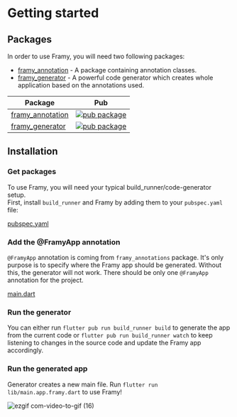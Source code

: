 # Getting started

## Packages

In order to use Framy, you will need two following packages:

* [framy_annotation](https://pub.dev/packages/framy_annotation) - A package containing annotation classes.
* [framy_generator](https://pub.dev/packages/framy_generator) - A powerful code generator which creates whole application based on the annotations used.

| Package                                                                            | Pub                                                                                                    |
| ---------------------------------------------------------------------------------- | ------------------------------------------------------------------------------------------------------ |
| [framy_annotation](https://pub.dev/packages/framy_annotation) | [![pub package](https://img.shields.io/pub/v/framy_annotation.svg)](https://pub.dev/packages/framy_annotation) |
| [framy_generator](https://pub.dev/packages/framy_generator)   | [![pub package](https://img.shields.io/pub/v/framy_generator.svg)](https://pub.dev/packages/framy_generator) |

## Installation

### Get packages

To use Framy, you will need your typical build_runner/code-generator setup.  
First, install `build_runner` and Framy by adding them to your `pubspec.yaml` file:  

[pubspec.yaml](_snippets/gettingstarted/framy_pubspec.yaml.md ':include')


### Add the @FramyApp annotation
`@FramyApp` annotation is coming from `framy_annotations` package. It's only purpose is to specify where the Framy app should be generated. Without this, the generator will not work. There should be only one `@FramyApp` annotation for the project.

[main.dart](_snippets/gettingstarted/annotation_framy_app_demo.dart.md ':include')


### Run the generator
You can either run
`flutter pub run build_runner build` to generate the app from the current code or `flutter pub run build_runner watch` to keep listening to changes in the source code and update the Framy app accordingly.

### Run the generated app
Generator creates a new main file. Run `flutter run lib/main.app.framy.dart` to use Framy!

![ezgif com-video-to-gif (16)](https://user-images.githubusercontent.com/16286046/86018379-8d930400-ba25-11ea-9a85-a585c3b2b84f.gif)
